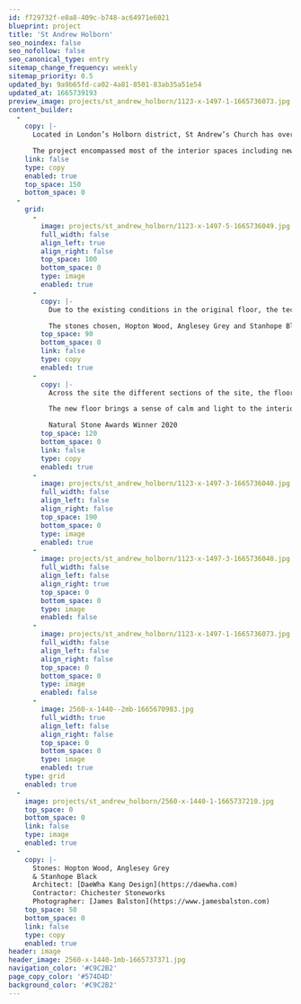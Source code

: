 ```yaml
---
id: f729732f-e0a8-409c-b748-ac64971e6021
blueprint: project
title: 'St Andrew Holborn'
seo_noindex: false
seo_nofollow: false
seo_canonical_type: entry
sitemap_change_frequency: weekly
sitemap_priority: 0.5
updated_by: 9a9b65fd-ca02-4a81-8501-83ab35a51e54
updated_at: 1665739193
preview_image: projects/st_andrew_holborn/1123-x-1497-1-1665736073.jpg
content_builder:
  -
    copy: |-
      Located in London’s Holborn district, St Andrew’s Church has over 1000 years of history and today operates as a Guild Church.

      The project encompassed most of the interior spaces including new stone flooring to the baptistry, sanctuary, lady chapel, and main nave as well as several other stone elements.
    link: false
    type: copy
    enabled: true
    top_space: 150
    bottom_space: 0
  -
    grid:
      -
        image: projects/st_andrew_holborn/1123-x-1497-5-1665736049.jpg
        full_width: false
        align_left: true
        align_right: false
        top_space: 100
        bottom_space: 0
        type: image
        enabled: true
      -
        copy: |-
          Due to the existing conditions in the original floor, the technical demands surrounding the selection of stones were challenging.

          The stones chosen, Hopton Wood, Anglesey Grey and Stanhope Black are all British materials with a distinguished history of use for decorative interior work in many of the country’s grandest buildings.
        top_space: 90
        bottom_space: 0
        link: false
        type: copy
        enabled: true
      -
        copy: |-
          Across the site the different sections of the site, the floor designs required exceptional accuracy and precision in detailing, manufacture and installation. To achieve the complex geometric intent and the very fine joints.

          The new floor brings a sense of calm and light to the interior. The dark accents just off-grid suggest the ebb and flow of movement within a grand constellation and focus attention towards the liturgical high points.

          Natural Stone Awards Winner 2020
        top_space: 120
        bottom_space: 0
        link: false
        type: copy
        enabled: true
      -
        image: projects/st_andrew_holborn/1123-x-1497-3-1665736040.jpg
        full_width: false
        align_left: false
        align_right: false
        top_space: 190
        bottom_space: 0
        type: image
        enabled: true
      -
        image: projects/st_andrew_holborn/1123-x-1497-3-1665736040.jpg
        full_width: false
        align_left: false
        align_right: true
        top_space: 0
        bottom_space: 0
        type: image
        enabled: false
      -
        image: projects/st_andrew_holborn/1123-x-1497-1-1665736073.jpg
        full_width: false
        align_left: false
        align_right: false
        top_space: 0
        bottom_space: 0
        type: image
        enabled: false
      -
        image: 2560-x-1440--2mb-1665670983.jpg
        full_width: true
        align_left: false
        align_right: false
        top_space: 0
        bottom_space: 0
        type: image
        enabled: true
    type: grid
    enabled: true
  -
    image: projects/st_andrew_holborn/2560-x-1440-1-1665737210.jpg
    top_space: 0
    bottom_space: 0
    link: false
    type: image
    enabled: true
  -
    copy: |-
      Stones: Hopton Wood, Anglesey Grey 
      & Stanhope Black
      Architect: [DaeWha Kang Design](https://daewha.com)
      Contractor: Chichester Stoneworks
      Photographer: [James Balston](https://www.jamesbalston.com)
    top_space: 50
    bottom_space: 0
    link: false
    type: copy
    enabled: true
header: image
header_image: 2560-x-1440-1mb-1665737371.jpg
navigation_color: '#C9C2B2'
page_copy_color: '#574D4D'
background_color: '#C9C2B2'
---
```

